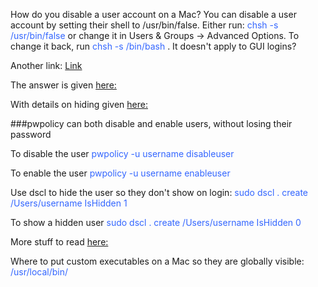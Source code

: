 How do you disable a user account on a Mac?
You can disable a user account by setting their shell to /usr/bin/false. Either run: 
	<span style="color: #3366ff;">chsh -s /usr/bin/false <username></span>
	or change it in Users & Groups → Advanced Options. To change it back, 
	run <span style="color: #3366ff;">chsh -s /bin/bash <username></span> . It doesn't apply to GUI logins?

Another link:
[Link](https://apple.stackexchange.com/questions/135184/how-to-disable-account-on-os-x-mavericks#:~:text=You%20can%20disable%20a%20user,bin%2Fbash%20.&text=I%20was%20aware%20of%20this,also%20apply%20to%20GUI%20logins%3F)

The answer is given [here:](https://serverfault.com/questions/61214/how-can-i-disable-a-user-account-from-the-cli-with-mac-os-x-server#new-answer)

With details on hiding given [here:](https://support.apple.com/en-au/ht203998)

###pwpolicy can both disable and enable users, without losing their password

To disable the user
<span style="color: #3366ff;">pwpolicy -u username disableuser</span>

To enable the user
<span style="color: #3366ff;">pwpolicy -u username enableuser</span>

Use dscl to hide the user so they don't show on login:
<span style="color: #3366ff;">sudo dscl . create /Users/username IsHidden 1</span>

To show a hidden user
<span style="color: #3366ff;">sudo dscl . create /Users/username IsHidden 0</span>

More stuff to read [here:](https://serverfault.com/questions/61214/how-can-i-disable-a-user-account-from-the-cli-with-mac-os-x-server#new-answer)

Where to put custom executables on a Mac so they are globally visible:
<span style="color: #3366ff;">/usr/local/bin/</span>
